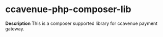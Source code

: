 # ccavenue-php-composer-lib

**Description**
This is a composer supported library for ccavenue payment gateway.
